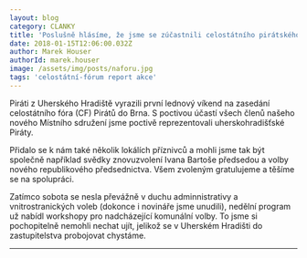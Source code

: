 ```yaml
---
layout: blog
category: CLANKY
title: 'Poslušně hlásíme, že jsme se zúčastnili celostátního pirátského fóra'
date: 2018-01-15T12:06:00.032Z
author: Marek Houser
authorId: marek.houser
image: /assets/img/posts/naforu.jpg
tags: 'celostátní-fórum report akce'
---
```

Piráti z Uherského Hradiště vyrazili první lednový víkend na zasedání celostátního fóra (CF) Pirátů do Brna. S poctivou účastí všech členů našeho nového Místního sdružení jsme poctivě reprezentovali uherskohradišťské Piráty.

Přidalo se k nám také několik lokálích příznivců a mohli jsme tak být společně například svědky znovuzvolení Ivana Bartoše předsedou a volby nového republikového předsednictva. Všem zvoleným gratulujeme a těšíme se na spolupráci.

Zatímco sobota se nesla převážně v duchu adminnistrativy a vnitrostranických voleb (dokonce i novináře jsme unudili), nedělní program už nabídl workshopy pro nadcházející komunální volby. To jsme si pochopitelně nemohli nechat ujít, jelikož se v Uherském Hradišti do zastupitelstva probojovat chystáme.

- - -
